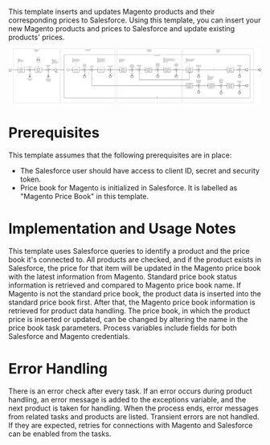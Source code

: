 This template inserts and updates Magento products and their corresponding prices to Salesforce.
Using this template, you can insert your new Magento products and prices to Salesforce and update existing products' prices.

![Template](assets/Adobe_Commerce___Magento_product_and_price_to_Salesforce.svg)

# Prerequisites

This template assumes that the following prerequisites are in place:

- The Salesforce user should have access to client ID, secret and security token.
- Price book for Magento is initialized in Salesforce. It is labelled as "Magento Price Book" in this template.

# Implementation and Usage Notes

This template uses Salesforce queries to identify a product and the price book it's connected to. All products are checked, and if the product exists in Salesforce, the price for that item will be updated in the Magento price book with the latest information from Magento.
Standard price book status information is retrieved and compared to Magento price book name. If Magento is not the standard price book, the product data is inserted into the standard price book first. After that, the Magento price book information is retrieved for product data handling.
The price book, in which the product price is inserted or updated, can be changed by altering the name in the price book task parameters.
Process variables include fields for both Salesforce and Magento credentials.

# Error Handling

There is an error check after every task. If an error occurs during product handling, an error message is added to the exceptions variable, and the next product is taken for handling. When the process ends, error messages from related tasks and products are listed.
Transient errors are not handled. If they are expected, retries for connections with Magento and Salesforce can be enabled from the tasks.